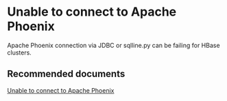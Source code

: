 <properties
    pageTitle="Unable to connect to Apache Phoenix"
    description="Unable to connect to Apache Phoenix"
    service="microsoft.hdinsight"
    resource="clusters"
    authors="bharathsreenivas"
    displayOrder="12"
    selfHelpType="resource"
    supportTopicIds="32511183"
    resourceTags=""
    productPesIds="15078"
    cloudEnvironments="public, MoonCake, Fairfax"
	articleId="1d5b3e23-d2d7-4fea-bdad-d3b8bc0faed6"
	ownershipId="AzureData_HDInsight"
/>

# Unable to connect to Apache Phoenix

Apache Phoenix connection via JDBC or sqlline.py can be failing for HBase clusters.

## **Recommended documents**
[Unable to connect to Apache Phoenix](https://hdinsight.github.io/hbase/phoenix-connectivity-issue.html)<br>
